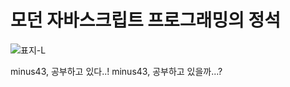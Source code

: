 # 모던 자바스크립트 프로그래밍의 정석

![표지-L](https://user-images.githubusercontent.com/5915404/204067802-48e5c4a1-ad63-4a0b-97de-4a0de1508185.jpg)

minus43, 공부하고 있다..!
minus43, 공부하고 있을까...?
